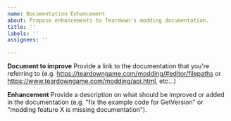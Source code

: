```yaml
---
name: Documentation Enhancement
about: Propose enhancements to Teardown's modding documentation.
title: ''
labels: ''
assignees: ''

---
```


**Document to improve**
Provide a link to the documentation that you're referring to (e.g. https://teardowngame.com/modding/#editor/filepaths or https://www.teardowngame.com/modding/api.html, etc...)

**Enhancement**
Provide a description on what should be improved or added in the documentation (e.g. "fix the example code for GetVersion" or "modding feature X is missing documentation").
